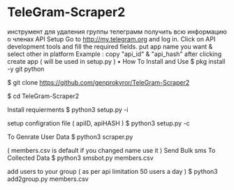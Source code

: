 # TeleGram-Scraper2
инструмент для удаления группы телеграмм получить всю информацию о членах  API Setup
Go to http://my.telegram.org and log in.
Click on API development tools and fill the required fields.
put app name you want & select other in platform Example :
copy "api_id" & "api_hash" after clicking create app ( will be used in setup.py )
• How To Install and Use
$ pkg install -y git python

$ git clone https://github.com/genprokyror/TeleGram-Scraper2

$ cd TeleGram-Scraper2

Install requierments
$ python3 setup.py -i

setup configration file ( apiID, apiHASH )
$ python3 setup.py -c

To Genrate User Data
$ python3 scraper.py

( members.csv is default if you changed name use it )
Send Bulk sms To Collected Data
$ python3 smsbot.py members.csv

add users to your group ( as per api limitation 50 users a day )
$ python3 add2group.py members.csv
